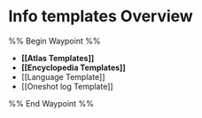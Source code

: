 # Info templates Overview
 

 
%% Begin Waypoint %%
- **[[Atlas Templates]]**
- **[[Encyclopedia Templates]]**
- [[Language Template]]
- [[Oneshot log Template]]

%% End Waypoint %%